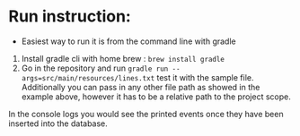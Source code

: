 
# Run instruction:

 - Easiest way to run it is from the command line with gradle
 
1) Install gradle cli with home brew : `brew install gradle`
2) Go in the repository and run `gradle run --args=src/main/resources/lines.txt` test it with the sample file.
Additionally you can pass in any other file path as showed in the example above, however it has to be a relative path to the project scope.

In the console logs you would see the printed events once they have been inserted into the database.
